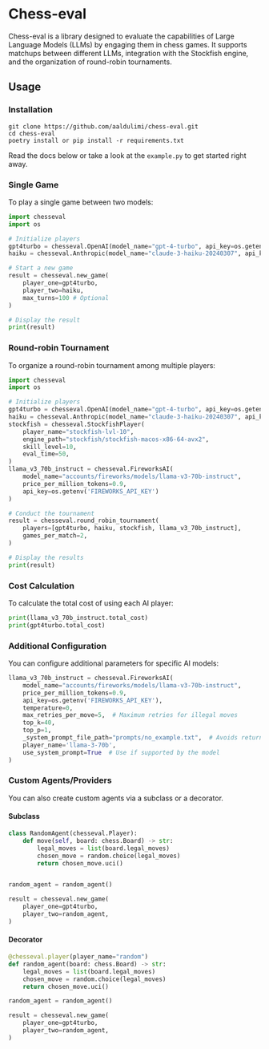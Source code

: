 
# Chess-eval
Chess-eval is a library designed to evaluate the capabilities of Large Language Models (LLMs) by engaging them in chess games. It supports matchups between different LLMs, integration with the Stockfish engine, and the organization of round-robin tournaments.

## Usage

### Installation
```
git clone https://github.com/aaldulimi/chess-eval.git
cd chess-eval
poetry install or pip install -r requirements.txt
```
Read the docs below or take a look at the `example.py` to get started right away.

### Single Game
To play a single game between two models:

```python
import chesseval
import os

# Initialize players
gpt4turbo = chesseval.OpenAI(model_name="gpt-4-turbo", api_key=os.getenv("OPENAI_API_KEY"))
haiku = chesseval.Anthropic(model_name="claude-3-haiku-20240307", api_key=os.getenv('ANTHROPIC_API_KEY'))

# Start a new game
result = chesseval.new_game(
    player_one=gpt4turbo,
    player_two=haiku,
    max_turns=100 # Optional
)

# Display the result
print(result)
```
### Round-robin Tournament
To organize a round-robin tournament among multiple players:

```python
import chesseval
import os

# Initialize players
gpt4turbo = chesseval.OpenAI(model_name="gpt-4-turbo", api_key=os.getenv("OPENAI_API_KEY"))
haiku = chesseval.Anthropic(model_name="claude-3-haiku-20240307", api_key=os.getenv('ANTHROPIC_API_KEY'))
stockfish = chesseval.StockfishPlayer(
    player_name="stockfish-lvl-10",
    engine_path="stockfish/stockfish-macos-x86-64-avx2",
    skill_level=10,
    eval_time=50,
)
llama_v3_70b_instruct = chesseval.FireworksAI(
    model_name="accounts/fireworks/models/llama-v3-70b-instruct",
    price_per_million_tokens=0.9,
    api_key=os.getenv('FIREWORKS_API_KEY')
)

# Conduct the tournament
result = chesseval.round_robin_tournament(
    players=[gpt4turbo, haiku, stockfish, llama_v3_70b_instruct],
    games_per_match=2,
)

# Display the results
print(result)
```

### Cost Calculation
To calculate the total cost of using each AI player:

```python
print(llama_v3_70b_instruct.total_cost)
print(gpt4turbo.total_cost)
```

### Additional Configuration
You can configure additional parameters for specific AI models:

```python
llama_v3_70b_instruct = chesseval.FireworksAI(
    model_name="accounts/fireworks/models/llama-v3-70b-instruct",
    price_per_million_tokens=0.9,
    api_key=os.getenv('FIREWORKS_API_KEY'),
    temperature=0,
    max_retries_per_move=5,  # Maximum retries for illegal moves
    top_k=40,
    top_p=1,
    _system_prompt_file_path="prompts/no_example.txt",  # Avoids returning example moves
    player_name='llama-3-70b',
    use_system_prompt=True  # Use if supported by the model
)
```

### Custom Agents/Providers
You can also create custom agents via a subclass or a decorator.

#### Subclass
```python
class RandomAgent(chesseval.Player):
    def move(self, board: chess.Board) -> str:
        legal_moves = list(board.legal_moves)
        chosen_move = random.choice(legal_moves)
        return chosen_move.uci()


random_agent = random_agent()

result = chesseval.new_game(
    player_one=gpt4turbo,
    player_two=random_agent,
)
``` 

#### Decorator
```python 
@chesseval.player(player_name="random")
def random_agent(board: chess.Board) -> str:
    legal_moves = list(board.legal_moves)
    chosen_move = random.choice(legal_moves)
    return chosen_move.uci()

random_agent = random_agent()

result = chesseval.new_game(
    player_one=gpt4turbo,
    player_two=random_agent,
)
```